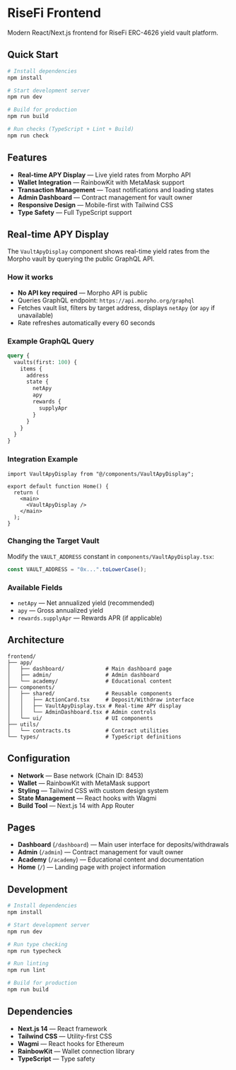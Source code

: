 # RiseFi Frontend

Modern React/Next.js frontend for RiseFi ERC-4626 yield vault platform.

## Quick Start

```bash
# Install dependencies
npm install

# Start development server
npm run dev

# Build for production
npm run build

# Run checks (TypeScript + Lint + Build)
npm run check
```

## Features

- **Real-time APY Display** — Live yield rates from Morpho API
- **Wallet Integration** — RainbowKit with MetaMask support
- **Transaction Management** — Toast notifications and loading states
- **Admin Dashboard** — Contract management for vault owner
- **Responsive Design** — Mobile-first with Tailwind CSS
- **Type Safety** — Full TypeScript support

## Real-time APY Display

The `VaultApyDisplay` component shows real-time yield rates from the Morpho vault by querying the public GraphQL API.

### How it works

- **No API key required** — Morpho API is public
- Queries GraphQL endpoint: `https://api.morpho.org/graphql`
- Fetches vault list, filters by target address, displays `netApy` (or `apy` if unavailable)
- Rate refreshes automatically every 60 seconds

### Example GraphQL Query

```graphql
query {
  vaults(first: 100) {
    items {
      address
      state {
        netApy
        apy
        rewards {
          supplyApr
        }
      }
    }
  }
}
```

### Integration Example

```tsx
import VaultApyDisplay from "@/components/VaultApyDisplay";

export default function Home() {
  return (
    <main>
      <VaultApyDisplay />
    </main>
  );
}
```

### Changing the Target Vault

Modify the `VAULT_ADDRESS` constant in `components/VaultApyDisplay.tsx`:

```ts
const VAULT_ADDRESS = "0x...".toLowerCase();
```

### Available Fields

- `netApy` — Net annualized yield (recommended)
- `apy` — Gross annualized yield
- `rewards.supplyApr` — Rewards APR (if applicable)

## Architecture

```
frontend/
├── app/
│   ├── dashboard/             # Main dashboard page
│   ├── admin/                 # Admin dashboard
│   └── academy/               # Educational content
├── components/
│   ├── shared/                # Reusable components
│   │   ├── ActionCard.tsx     # Deposit/Withdraw interface
│   │   ├── VaultApyDisplay.tsx # Real-time APY display
│   │   └── AdminDashboard.tsx # Admin controls
│   └── ui/                    # UI components
├── utils/
│   └── contracts.ts           # Contract utilities
└── types/                     # TypeScript definitions
```

## Configuration

- **Network** — Base network (Chain ID: 8453)
- **Wallet** — RainbowKit with MetaMask support
- **Styling** — Tailwind CSS with custom design system
- **State Management** — React hooks with Wagmi
- **Build Tool** — Next.js 14 with App Router

## Pages

- **Dashboard** (`/dashboard`) — Main user interface for deposits/withdrawals
- **Admin** (`/admin`) — Contract management for vault owner
- **Academy** (`/academy`) — Educational content and documentation
- **Home** (`/`) — Landing page with project information

## Development

```bash
# Install dependencies
npm install

# Start development server
npm run dev

# Run type checking
npm run typecheck

# Run linting
npm run lint

# Build for production
npm run build
```

## Dependencies

- **Next.js 14** — React framework
- **Tailwind CSS** — Utility-first CSS
- **Wagmi** — React hooks for Ethereum
- **RainbowKit** — Wallet connection library
- **TypeScript** — Type safety
